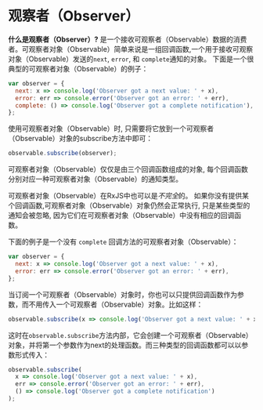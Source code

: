 # 观察者（Observer）

**什么是观察者（Observer）?** 是一个接收可观察者（Observable）数据的消费者。可观察者对象（Observable）简单来说是一组回调函数,一个用于接收可观察对象（Observable）发送的`next`, `error`, 和 `complete`通知的对象。 下面是一个很典型的可观察者对象（Observable）的例子：

```js
var observer = {
  next: x => console.log('Observer got a next value: ' + x),
  error: err => console.error('Observer got an error: ' + err),
  complete: () => console.log('Observer got a complete notification'),
};
```

使用可观察者对象（Observable）时, 只需要将它放到一个可观察者（Observable）对象的subscribe方法中即可：

<!-- skip-example -->
```js
observable.subscribe(observer);
```

<span class="informal">可观察者对象（Observable）仅仅是由三个回调函数组成的对象, 每个回调函数分别对应一种可观察者对象（Observable）的通知类型。</span>

可观察者对象（Observable）在RxJS中也可以是*不完全*的。 如果你没有提供某个回调函数,可观察者对象（Observable）对象仍然会正常执行, 只是某些类型的通知会被忽略, 因为它们在可观察者对象（Observable）中没有相应的回调函数。

下面的例子是一个没有 `complete` 回调方法的可观察者对象（Observable）：

```js
var observer = {
  next: x => console.log('Observer got a next value: ' + x),
  error: err => console.error('Observer got an error: ' + err),
};
```

当订阅一个可观察者（Observable）对象时，你也可以只提供回调函数作为参数，而不用传入一个可观察者（Observable）对象。比如这样：

<!-- skip-example -->
```js
observable.subscribe(x => console.log('Observer got a next value: ' + x));
```

这时在`observable.subscribe`方法内部，它会创建一个可观察者（Observable）对象，并将第一个参数作为next的处理函数。而三种类型的回调函数都可以以参数形式传入：

<!-- skip-example -->
```js
observable.subscribe(
  x => console.log('Observer got a next value: ' + x),
  err => console.error('Observer got an error: ' + err),
  () => console.log('Observer got a complete notification')
);
```
